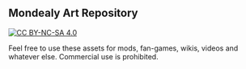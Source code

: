 ## Mondealy Art Repository

[![CC BY-NC-SA 4.0][cc-by-nc-sa-shield]][cc-by-nc-sa]

Feel free to use these assets for mods, fan-games, wikis, videos and whatever else. 
Commercial use is prohibited.

[cc-by-nc-sa]: http://creativecommons.org/licenses/by-nc-sa/4.0/
[cc-by-nc-sa-image]: https://licensebuttons.net/l/by-nc-sa/4.0/88x31.png
[cc-by-nc-sa-shield]: https://img.shields.io/badge/License-CC%20BY--NC--SA%204.0-lightgrey.svg
